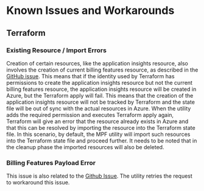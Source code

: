 # Known Issues and Workarounds

## Terraform

### Existing Resource / Import Errors

Creation of certain resources, like the application insights resource, also involves the creation of current billing features resource, as described in the [GitHub issue](https://github.com/hashicorp/terraform-provider-azurerm/issues/27961#issuecomment-2467392936). This means that if the identity used by Terraform has permissions to create the application insights resource but not the current billing features resource, the application insights resource will be created in Azure, but the Terraform apply will fail. This means that the creation of the application insights resource will not be tracked by Terraform and the state file will be out of sync with the actual resources in Azure. When the utility adds the required permission and executes Terraform apply again, Terraform will give an error that the resource already exists in Azure and that this can be resolved by importing the resource into the Terraform state file. In this scenario, by default, the MPF utility will import such resources into the Terraform state file and proceed further. It needs to be noted that in the cleanup phase the imported resources will also be deleted.

### Billing Features Payload Error

This issue is also related to the [Github Issue](https://github.com/hashicorp/terraform-provider-azurerm/issues/27961#issuecomment-2520407658). The utility retries the request to workaround this issue.

